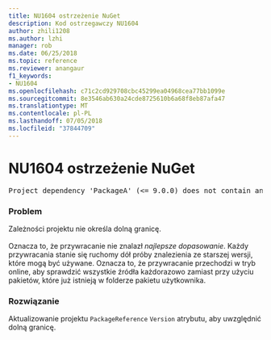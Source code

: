 ```yaml
---
title: NU1604 ostrzeżenie NuGet
description: Kod ostrzegawczy NU1604
author: zhili1208
ms.author: lzhi
manager: rob
ms.date: 06/25/2018
ms.topic: reference
ms.reviewer: anangaur
f1_keywords:
- NU1604
ms.openlocfilehash: c71c2cd929708cbc45299ea04968cea77bb1099e
ms.sourcegitcommit: 8e3546ab630a24cde8725610b6a68f8eb87afa47
ms.translationtype: MT
ms.contentlocale: pl-PL
ms.lasthandoff: 07/05/2018
ms.locfileid: "37844709"
---
```

# <a name="nuget-warning-nu1604"></a>NU1604 ostrzeżenie NuGet

<pre>Project dependency 'PackageA' (&lt;= 9.0.0) does not contain an inclusive lower bound. Include a lower bound in the dependency version to ensure consistent restore results.</pre>

### <a name="issue"></a>Problem
Zależności projektu nie określa dolną granicę.<br/><br/>Oznacza to, że przywracanie nie znalazł *najlepsze dopasowanie*. Każdy przywracania stanie się ruchomy dół próby znalezienia ze starszej wersji, które mogą być używane. Oznacza to, że przywracanie przechodzi w tryb online, aby sprawdzić wszystkie źródła każdorazowo zamiast przy użyciu pakietów, które już istnieją w folderze pakietu użytkownika.

### <a name="solution"></a>Rozwiązanie
Aktualizowanie projektu `PackageReference` `Version` atrybutu, aby uwzględnić dolną granicę.
